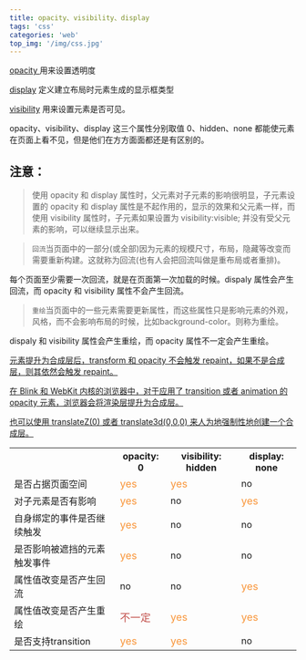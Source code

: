 ```yaml
---
title: opacity、visibility、display
tags: 'css'
categories: 'web'
top_img: '/img/css.jpg'
---
```



<a href="http://www.w3school.com.cn/cssref/pr_opacity.asp" rel="nofollow noreferrer" target="_blank">opacity </a>用来设置透明度 

<a href="http://www.w3school.com.cn/css/pr_class_display.asp" rel="nofollow noreferrer" target="_blank">display</a> 定义建立布局时元素生成的显示框类型 

<a href="http://www.w3school.com.cn/cssref/pr_class_visibility.asp" rel="nofollow noreferrer" target="_blank">visibility</a> 用来设置元素是否可见。 

opacity、visibility、display 这三个属性分别取值 0、hidden、none 都能使元素在页面上看不见，但是他们在方方面面都还是有区别的。

## 注意：
>使用 opacity 和 display 属性时，父元素对子元素的影响很明显，子元素设置的 opacity 和 display 属性是不起作用的，显示的效果和父元素一样，而使用 visibility 属性时，子元素如果设置为 visibility:visible; 并没有受父元素的影响，可以继续显示出来。

> `回流`当页面中的一部分(或全部)因为元素的规模尺寸，布局，隐藏等改变而需要重新构建。这就称为回流(也有人会把回流叫做是重布局或者重排)。

每个页面至少需要一次回流，就是在页面第一次加载的时候。dispaly 属性会产生回流，而 opacity 和 visibility 属性不会产生回流。

>`重绘`当页面中的一些元素需要更新属性，而这些属性只是影响元素的外观，风格，而不会影响布局的时候，比如background-color。则称为重绘。

dispaly 和 visibility 属性会产生重绘，而 opacity 属性不一定会产生重绘。

<a href="https://segmentfault.com/q/1010000008983727" style="">元素提升为合成层后，transform 和 opacity 不会触发 repaint，如果不是合成层，则其依然会触发 repaint。</a> 

<a href="https://segmentfault.com/q/1010000008983727" target="_blank" style="">在 Blink 和 WebKit 内核的浏览器中，对于应用了 transition 或者 animation 的 opacity 元素，浏览器会将渲染层提升为合成层。

</a><a href="https://segmentfault.com/q/1010000008983727" style="">也可以使用 translateZ(0) 或者 translate3d(0,0,0) 来人为地强制性地创建一个合成层。</a>


<table border="0" width="100%" cellpadding="0" cellspacing="0"><tbody><tr><th> </th><th> opacity: 0</th><th>visibility: hidden </th><th>display: none </th></tr><tr><td> 是否占据页面空间</td><td><span style="color: rgb(249, 150, 59); font-size: large;">yes</td><td><span style="color: rgb(249, 150, 59); font-size: large;">yes</td><td>no </td></tr><tr><td> 对子元素是否有影响   </td><td><span style="color: rgb(249, 150, 59); font-size: large;">yes </td><td>no </td><td><span style="color: rgb(249, 150, 59); font-size: large;">yes </td></tr><tr><td> 自身绑定的事件是否继续触发</td><td><span style="color: rgb(249, 150, 59); font-size: large;">yes </td><td>no </td><td>no </td></tr><tr><td> 是否影响被遮挡的元素触发事件</td><td><span style="color: rgb(249, 150, 59); font-size: large;">yes </td><td>no </td><td>no </td></tr><tr><td> 属性值改变是否产生回流</td><td>no </td><td>no </td><td><span style="color: rgb(249, 150, 59); font-size: large;">yes </td></tr><tr><td> 属性值改变是否产生重绘</td><td><span style="color: rgb(194, 79, 74); font-size: large;">不一定 </td><td><span style="color: rgb(249, 150, 59); font-size: large;">yes </td><td><span style="color: rgb(249, 150, 59); font-size: large;">yes </td></tr><tr><td> 是否支持transition</td><td><span style="color: rgb(249, 150, 59); font-size: large;">yes </td><td><span style="color: rgb(249, 150, 59); font-size: large;">yes </td><td>no </td></tr></tbody></table>


